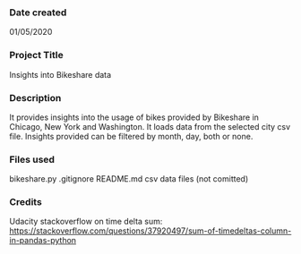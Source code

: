 ### Date created
01/05/2020

### Project Title
Insights into Bikeshare data

### Description
It provides insights into the usage of bikes provided by Bikeshare in Chicago, New York and Washington.
It loads data from the selected city csv file.
Insights provided can be filtered by month, day, both or none.

### Files used
bikeshare.py
.gitignore
README.md
csv data files (not comitted)

### Credits
Udacity
stackoverflow on time delta sum: https://stackoverflow.com/questions/37920497/sum-of-timedeltas-column-in-pandas-python
